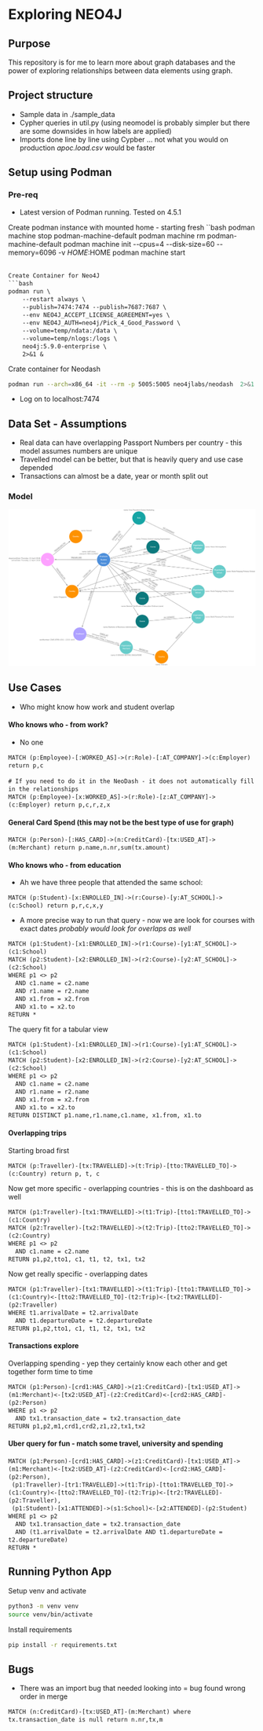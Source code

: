 # Exploring NEO4J

## Purpose
This repository is for me to learn more about graph databases and the power of exploring relationships between data elements using graph.

## Project structure
* Sample data in ./sample_data
* Cypher queries in util.py (using neomodel is probably simpler but there are some downsides in how labels are applied)
* Imports done line by line using Cypber ... not what you would on production *apoc.load.csv* would be faster

## Setup using Podman

### Pre-req
* Latest version of Podman running. Tested on 4.5.1

Create podman instance with mounted home - starting fresh
``bash
podman machine stop podman-machine-default
podman machine rm podman-machine-default
podman machine init --cpus=4 --disk-size=60 --memory=6096 -v $HOME:$HOME
podman machine start

```

Create Container for Neo4J
```bash
podman run \
    --restart always \
    --publish=7474:7474 --publish=7687:7687 \
    --env NEO4J_ACCEPT_LICENSE_AGREEMENT=yes \
    --env NEO4J_AUTH=neo4j/Pick_4_Good_Password \
    --volume=temp/ndata:/data \
    --volume=temp/nlogs:/logs \
    neo4j:5.9.0-enterprise \ 
    2>&1 & 

```

Crate container for Neodash
```bash
podman run --arch=x86_64 -it --rm -p 5005:5005 neo4jlabs/neodash  2>&1 & 
```

* Log on to localhost:7474

## Data Set - Assumptions
* Real data can have overlapping Passport Numbers per country - this model assumes numbers are unique
* Travelled model can be better, but that is heavily query and use case depended
* Transactions can almost be a date, year or month split out

### Model
![](graph_model.png?raw=true)


## Use Cases
* Who might know how work and student overlap

#### Who knows who - from work? 
* No one
```cypher
MATCH (p:Employee)-[:WORKED_AS]->(r:Role)-[:AT_COMPANY]->(c:Employer) return p,c

# If you need to do it in the NeoDash - it does not automatically fill in the relationships
MATCH (p:Employee)-[x:WORKED_AS]->(r:Role)-[z:AT_COMPANY]->(c:Employer) return p,c,r,z,x

```
#### General Card Spend (this may not be the best type of use for graph)
```cypher
MATCH (p:Person)-[:HAS_CARD]->(n:CreditCard)-[tx:USED_AT]->(m:Merchant) return p.name,n.nr,sum(tx.amount)
```

#### Who knows who - from education
* Ah we have three people that attended the same school: 
```cypher
MATCH (p:Student)-[x:ENROLLED_IN]->(r:Course)-[y:AT_SCHOOL]->(c:School) return p,r,c,x,y
```
* A more precise way to run that query - now we are look for courses with exact dates *probably would look for overlaps as well*
```cypher
MATCH (p1:Student)-[x1:ENROLLED_IN]->(r1:Course)-[y1:AT_SCHOOL]->(c1:School)
MATCH (p2:Student)-[x2:ENROLLED_IN]->(r2:Course)-[y2:AT_SCHOOL]->(c2:School)
WHERE p1 <> p2
  AND c1.name = c2.name
  AND r1.name = r2.name
  AND x1.from = x2.from
  AND x1.to = x2.to
RETURN *
```
The query fit for a tabular view
```cyper
MATCH (p1:Student)-[x1:ENROLLED_IN]->(r1:Course)-[y1:AT_SCHOOL]->(c1:School)
MATCH (p2:Student)-[x2:ENROLLED_IN]->(r2:Course)-[y2:AT_SCHOOL]->(c2:School)
WHERE p1 <> p2
  AND c1.name = c2.name
  AND r1.name = r2.name
  AND x1.from = x2.from
  AND x1.to = x2.to
RETURN DISTINCT p1.name,r1.name,c1.name, x1.from, x1.to
```

#### Overlapping trips
Starting broad first
```cypher
MATCH (p:Traveller)-[tx:TRAVELLED]->(t:Trip)-[tto:TRAVELLED_TO]->(c:Country) return p, t, c 
```
Now get more specific - overlapping countries - this is on the dashboard as well
```cypher
MATCH (p1:Traveller)-[tx1:TRAVELLED]->(t1:Trip)-[tto1:TRAVELLED_TO]->(c1:Country)
MATCH (p2:Traveller)-[tx2:TRAVELLED]->(t2:Trip)-[tto2:TRAVELLED_TO]->(c2:Country)
WHERE p1 <> p2
  AND c1.name = c2.name
RETURN p1,p2,tto1, c1, t1, t2, tx1, tx2
```
Now get really specific - overlapping dates
```cypher
MATCH (p1:Traveller)-[tx1:TRAVELLED]->(t1:Trip)-[tto1:TRAVELLED_TO]->(c1:Country)<-[tto2:TRAVELLED_TO]-(t2:Trip)<-[tx2:TRAVELLED]-(p2:Traveller)
WHERE t1.arrivalDate = t2.arrivalDate
  AND t1.departureDate = t2.departureDate
RETURN p1,p2,tto1, c1, t1, t2, tx1, tx2
```

#### Transactions explore

Overlapping spending - yep they certainly know each other and get together form time to time
```cypher
MATCH (p1:Person)-[crd1:HAS_CARD]->(z1:CreditCard)-[tx1:USED_AT]->(m1:Merchant)<-[tx2:USED_AT]-(z2:CreditCard)<-[crd2:HAS_CARD]-(p2:Person)
WHERE p1 <> p2
  AND tx1.transaction_date = tx2.transaction_date
RETURN p1,p2,m1,crd1,crd2,z1,z2,tx1,tx2
```

#### Uber query for fun - match some travel, university and spending

```cyhper
MATCH (p1:Person)-[crd1:HAS_CARD]->(z1:CreditCard)-[tx1:USED_AT]->(m1:Merchant)<-[tx2:USED_AT]-(z2:CreditCard)<-[crd2:HAS_CARD]-(p2:Person),
 (p1:Traveller)-[tr1:TRAVELLED]->(t1:Trip)-[tto1:TRAVELLED_TO]->(c1:Country)<-[tto2:TRAVELLED_TO]-(t2:Trip)<-[tr2:TRAVELLED]-(p2:Traveller),
 (p1:Student)-[x1:ATTENDED]->(s1:School)<-[x2:ATTENDED]-(p2:Student)
WHERE p1 <> p2
  AND tx1.transaction_date = tx2.transaction_date
  AND (t1.arrivalDate = t2.arrivalDate AND t1.departureDate = t2.departureDate)
RETURN *

```

## Running Python App

Setup venv and activate
```bash
python3 -m venv venv
source venv/bin/activate
```

Install requirements
```bash
pip install -r requirements.txt
```

## Bugs

* There was an import bug that needed looking into = bug found wrong order in merge
```cypher
MATCH (n:CreditCard)-[tx:USED_AT]-(m:Merchant) where tx.transaction_date is null return n.nr,tx,m
```